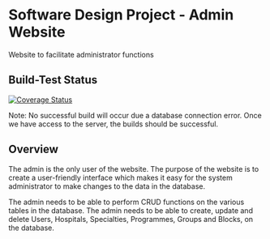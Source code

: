 # Software Design Project - Admin Website

Website to facilitate administrator functions

## Build-Test Status

[![Coverage Status](https://coveralls.io/repos/github/RXRider1451/SD_Project_Website/badge.svg?branch=main)](https://coveralls.io/github/RXRider1451/SD_Project_Website?branch=main)

Note: No successful build will occur due a database connection error. Once we have access to the server, the builds should be successful.

## Overview

The admin is the only user of the website. The purpose of the website is to create a user-friendly interface which makes it easy for the system administrator to make changes to the data in the database. 

The admin needs to be able to perform CRUD functions on the various tables in the database. The admin needs to be able to create, update and delete Users, Hospitals, Specialties, Programmes, Groups and Blocks, on the database. 
